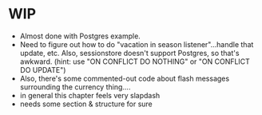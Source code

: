 # WIP

* Almost done with Postgres example.
* Need to figure out how to do "vacation in season listener"...handle that update, etc.  Also, sessionstore doesn't support Postgres, so that's awkward. (hint: use "ON CONFLICT DO NOTHING" or "ON CONFLICT DO UPDATE")
* Also, there's some commented-out code about flash messages surrounding the currency thing....
* in general this chapter feels very slapdash
* needs some section & structure for sure
